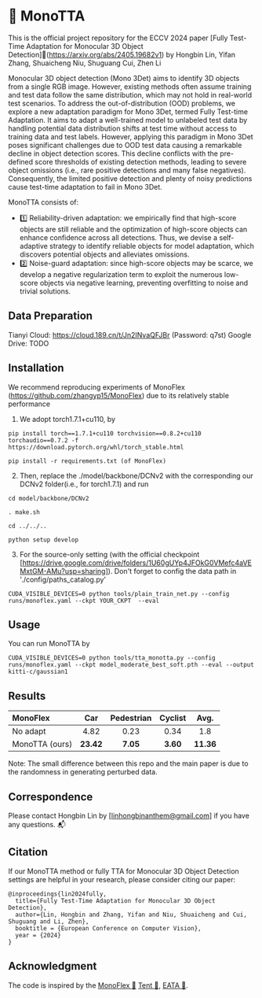 #  🌠 MonoTTA
This is the official project repository for the ECCV 2024 paper [Fully Test-Time Adaptation for Monocular 3D Object Detection]🔗(https://arxiv.org/abs/2405.19682v1) by
Hongbin Lin, Yifan Zhang, Shuaicheng Niu, Shuguang Cui, Zhen Li

Monocular 3D object detection (Mono 3Det) aims to identify 3D objects from a single RGB image. However, existing methods often assume training and test data follow the same distribution, which may not hold in real-world test scenarios. To address the out-of-distribution (OOD) problems, we explore a new adaptation paradigm for Mono 3Det, termed Fully Test-time Adaptation. It aims to adapt a well-trained model to unlabeled test data by handling potential data distribution shifts at test time without access to training data and test labels. However, applying this paradigm in Mono 3Det poses significant challenges due to OOD test data causing a remarkable decline in object detection scores. This decline conflicts with the pre-defined score thresholds of existing detection methods, leading to severe object omissions (i.e., rare positive detections and many false negatives). Consequently, the limited positive detection and plenty of noisy predictions cause test-time adaptation to fail in Mono 3Det. 

MonoTTA consists of:
- 1️⃣ Reliability-driven adaptation: we empirically find that high-score objects are still reliable and the optimization of high-score objects can enhance confidence across all detections. Thus, we devise a self-adaptive strategy to identify reliable objects for model adaptation, which discovers potential objects and alleviates omissions.
- 2️⃣ Noise-guard adaptation: since high-score objects may be scarce, we develop a negative regularization term to exploit the numerous low-score objects via negative learning, preventing overfitting to noise and trivial solutions.

## Data Preparation
Tianyi Cloud: https://cloud.189.cn/t/Jn2INvaQFJBr (Password: q7st)
Google Drive: TODO

## Installation
We recommend reproducing experiments of MonoFlex (https://github.com/zhangyp15/MonoFlex) due to its relatively stable performance
1. We adopt torch1.7.1+cu110, by
 ```
 pip install torch==1.7.1+cu110 torchvision==0.8.2+cu110 torchaudio==0.7.2 -f https://download.pytorch.org/whl/torch_stable.html

 pip install -r requirements.txt (of MonoFlex)
 ```
2. Then, replace the ./model/backbone/DCNv2 with the corresponding our DCNv2 folder(i.e., for torch1.7.1) and run
 ```
cd model/backbone/DCNv2

. make.sh

cd ../../..

python setup develop
 ```

3. For the source-only setting (with the official checkpoint [https://drive.google.com/drive/folders/1U60gUYp4JFOkG0VMefc4aVEMxtGM-AMu?usp=sharing]). Don't forget to config the data path in './config/paths_catalog.py'
```
CUDA_VISIBLE_DEVICES=0 python tools/plain_train_net.py --config runs/monoflex.yaml --ckpt YOUR_CKPT  --eval
```

## Usage
You can run MonoTTA by
 ```
CUDA_VISIBLE_DEVICES=0 python tools/tta_monotta.py --config runs/monoflex.yaml --ckpt model_moderate_best_soft.pth --eval --output kitti-c/gaussian1
 ```

## Results
|     MonoFlex      | Car | Pedestrian | Cyclist | Avg. |
| :---------- | :--------------: | :-----------------------: | :-----------------------: | :-----------------------: | 
| No adapt   | 4.82            | 0.23                    | 0.34    | 1.8 | 
| MonoTTA (ours) | **23.42** | **7.05** | **3.60** | **11.36** | 

Note: The small difference between this repo and the main paper is due to the randomness in generating perturbed data. 

## Correspondence 

Please contact Hongbin Lin by [linhongbinanthem@gmail.com] if you have any questions.  📬


## Citation
If our MonoTTA method or fully TTA for Monocular 3D Object Detection settings are helpful in your research, please consider citing our paper:
```
@inproceedings{lin2024fully,
  title={Fully Test-Time Adaptation for Monocular 3D Object Detection},
  author={Lin, Hongbin and Zhang, Yifan and Niu, Shuaicheng and Cui, Shuguang and Li, Zhen},
  booktitle = {European Conference on Computer Vision},
  year = {2024}
}
```

## Acknowledgment
The code is inspired by the [MonoFlex 🔗](https://github.com/zhangyp15/MonoFlex) [Tent 🔗](https://github.com/DequanWang/tent), [EATA 🔗](https://github.com/mr-eggplant/EATA).
